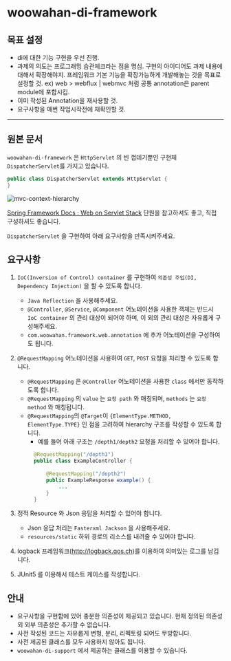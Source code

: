 # woowahan-di-framework

## 목표 설정
* di에 대한 기능 구현을 우선 진행.
* 과제의 의도는 프로그래밍 습관체크라는 점을 명심. 구현의 아이디어도 과제 내용에 대해서 확장해야지. 프레임워크 기본 기능을 확장가능하게 개발해놓는 것을 목표로 설정할 것. ex) web > webflux | webmvc 처럼 공통 annotation은 parent module에 포함시킴.
* 이미 작성된 Annotation을 재사용할 것.
* 요구사항을 매번 작업시작전에 재확인할 것.




---
## 원본 문서 
`woowahan-di-framework` 은 `HttpServlet` 의 빈 껍데기뿐인 구현체 `DispatcherServlet`를 가지고 있습니다.

```java
public class DispatcherServlet extends HttpServlet {
}
```

![mvc-context-hierarchy](https://docs.spring.io/spring/docs/current/spring-framework-reference/images/mvc-context-hierarchy.png)

[Spring Framework Docs : Web on Servlet Stack](https://docs.spring.io/spring/docs/current/spring-framework-reference/web.html#mvc) 단원을 참고하셔도 좋고, 직접 구성하셔도 좋습니다.

`DispatcherServlet` 을 구현하여 아래 요구사항을 만족시켜주세요.

## 요구사항

1. `IoC(Inversion of Control) container` 를 구현하여 `의존성 주입(DI, Dependency Injection)` 을 할 수 있도록 합니다.
    - `Java Reflection` 을 사용해주세요.
    - `@Controller`, `@Service`, `@Component` 어노테이션을 사용한 객체는 반드시 `IoC container` 의 관리 대상이 되어야 하며, 이 외의 관리 대상은 자유롭게 구성해주세요.
    - `com.woowahan.framework.web.annotation` 에 추가 어노테이션을 구성하여도 됩니다.
    
2. `@RequestMapping` 어노테이션을 사용하여 `GET`, `POST` 요청을 처리할 수 있도록 합니다.
    - `@RequestMapping` 은 `@Controller` 어노테이션을 사용한 `class` 에서만 동작하도록 합니다.
    - `@RequestMapping` 의 `value` 는 `요청 path` 와 매칭되며, `methods` 는 `요청 method` 와 매칭됩니다.
    - `@RequestMapping`의 `@Target`이 `{ElementType.METHOD, ElementType.TYPE}` 인 점을 고려하여 hierarchy 구조를 작성할 수 있도록 합니다.
        - 예를 들어 아래 구조는 `/depth1/depth2` 요청을 처리할 수 있어야 합니다.
        ```java
          @RequestMapping("/depth1")
          public class ExampleController {
              
              @RequestMapping("/depth2")
              public ExampleResponse example() {
                  ...
              }       
          }
        ```
    
3. 정적 Resource 와 Json 응답을 처리할 수 있어야 합니다.
    - Json 응답 처리는 `Fasterxml Jackson` 을 사용해주세요.
    - `resources/static` 하위 경로의 리소스를 내려줄 수 있어야 합니다. 

4. logback 프레임워크(http://logback.qos.ch)를 이용하여 의미있는 로그를 남깁니다.
5. JUnit5 를 이용해서 테스트 케이스를 작성합니다.

## 안내

- 요구사항을 구현함에 있어 충분한 의존성이 제공되고 있습니다. 현재 정의된 의존성 외 외부 의존성은 추가할 수 없습니다.
- 사전 작성된 코드는 자유롭게 변형, 분리, 리펙토링 되어도 무방합니다.
- 사전 제공된 클래스를 모두 사용하지 않아도 됩니다.
- `woowahan-di-support` 에서 제공하는 클래스를 이용할 수 있습니다.